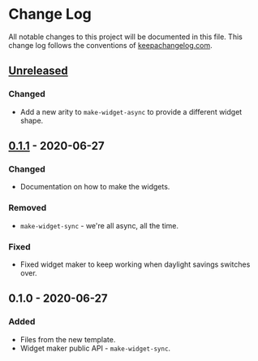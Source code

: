# Change Log
All notable changes to this project will be documented in this file. This change log follows the conventions of [keepachangelog.com](http://keepachangelog.com/).

## [Unreleased]
### Changed
- Add a new arity to `make-widget-async` to provide a different widget shape.

## [0.1.1] - 2020-06-27
### Changed
- Documentation on how to make the widgets.

### Removed
- `make-widget-sync` - we're all async, all the time.

### Fixed
- Fixed widget maker to keep working when daylight savings switches over.

## 0.1.0 - 2020-06-27
### Added
- Files from the new template.
- Widget maker public API - `make-widget-sync`.

[Unreleased]: https://github.com/your-name/closures-and-actors/compare/0.1.1...HEAD
[0.1.1]: https://github.com/your-name/closures-and-actors/compare/0.1.0...0.1.1
